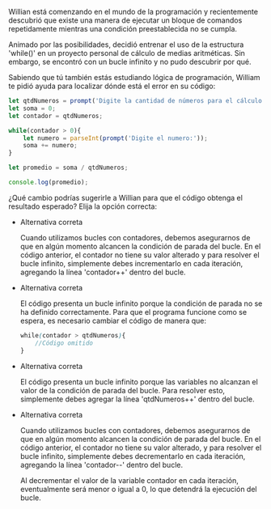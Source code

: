 Willian está comenzando en el mundo de la programación y recientemente descubrió que existe una manera de ejecutar un bloque de comandos repetidamente mientras una condición preestablecida no se cumpla.

Animado por las posibilidades, decidió entrenar el uso de la estructura 'while()' en un proyecto personal de cálculo de medias aritméticas. Sin embargo, se encontró con un bucle infinito y no pudo descubrir por qué.

Sabiendo que tú también estás estudiando lógica de programación, William te pidió ayuda para localizar dónde está el error en su código:

```javascript
let qtdNumeros = prompt('Digite la cantidad de números para el cálculo del promedio:');
let soma = 0;
let contador = qtdNumeros;

while(contador > 0){
    let numero = parseInt(prompt('Digite el numero:'));
    soma += numero;
}

let promedio = soma / qtdNumeros;

console.log(promedio);
```

¿Qué cambio podrías sugerirle a Willian para que el código obtenga el resultado esperado? Elija la opción correcta:

- Alternativa correta
    
    Cuando utilizamos bucles con contadores, debemos asegurarnos de que en algún momento alcancen la condición de parada del bucle. En el código anterior, el contador no tiene su valor alterado y para resolver el bucle infinito, simplemente debes incrementarlo en cada iteración, agregando la línea 'contador++' dentro del bucle.
    
- Alternativa correta
    
    El código presenta un bucle infinito porque la condición de parada no se ha definido correctamente. Para que el programa funcione como se espera, es necesario cambiar el código de manera que:
    
    ```scss
    while(contador > qtdNumeros){
        //Código omitido
    }
    ```
    
- Alternativa correta
    
    El código presenta un bucle infinito porque las variables no alcanzan el valor de la condición de parada del bucle. Para resolver esto, simplemente debes agregar la línea 'qtdNumeros++' dentro del bucle.
    
- Alternativa correta
    
    Cuando utilizamos bucles con contadores, debemos asegurarnos de que en algún momento alcancen la condición de parada del bucle. En el código anterior, el contador no tiene su valor alterado, y para resolver el bucle infinito, simplemente debes decrementarlo en cada iteración, agregando la línea 'contador--' dentro del bucle.
    
    Al decrementar el valor de la variable contador en cada iteración, eventualmente será menor o igual a 0, lo que detendrá la ejecución del bucle.
